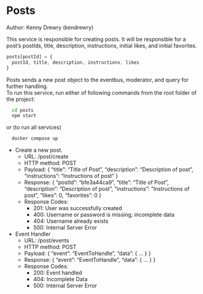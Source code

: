 # Posts #

Author: Kenny Drewry (kendrewry)

This service is responsible for creating posts. It will be responsible for a post’s postIds, title, description, instructions, initial likes, and initial favorites.  
```js
posts[postId] = {
  postId, title, description, instructions, likes
}
```
Posts sends a new post object to the eventbus, moderator, and query for further handling.  
To run this service, run either of following commands from the root folder of the project:
```sh
  cd posts
  npm start
```
or (to run all services)
```sh
  docker compose up
```

- Create a new post.
  - URL: /post/create
  - HTTP method: POST
  - Payload: { “title”: “Title of Post”, “description”: “Description of post”, “instructions”: “Instructions of post” }
  - Response: { “postId”: “bfe3a44ca9”, “title”: “Title of Post”, “description”: “Description of post”, “instructions”: “Instructions of post”, “likes”: 0, “favorites”: 0 }
  - Response Codes:
    - 201: User was successfully created
    - 400: Username or password is missing; incomplete data
    - 404: Username already exists
    - 500: Internal Server Error
- Event Handler
    - URL: /post/events
    - HTTP method: POST
    - Payload: { “event”: “EventToHandle”, “data”: { … } }
    - Response: { “event”: “EventToHandle”, “data”: { ... } }
    - Response Codes:
      - 200: Event handled
      - 404: Incomplete Data
      - 500: Internal Server Error
